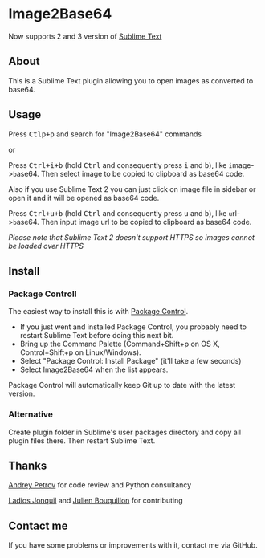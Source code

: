 Image2Base64
===========================
Now supports 2 and 3 version of [Sublime Text](http://www.sublimetext.com/)

## About
This is a Sublime Text plugin allowing you to open images as converted to base64.

## Usage
Press <kbd>Ctlp+p</kbd> and search for "Image2Base64" commands

or

Press <kbd>Ctrl+i+b</kbd> (hold <kbd>Ctrl</kbd> and consequently press <kbd>i</kbd> and <kbd>b</kbd>), 
like ```i```mage->```b```ase64. Then select image to be copied to clipboard as base64 code.

Also if you use Sublime Text 2 you can just click on image file in sidebar or open it and it will be opened as base64 code.

Press <kbd>Ctrl+u+b</kbd> (hold <kbd>Ctrl</kbd> and consequently press <kbd>u</kbd> and <kbd>b</kbd>), 
like ```u```rl->```b```ase64. Then input image url to be copied to clipboard as base64 code.

*Please note that Sublime Text 2 doesn't support HTTPS so images cannot be loaded over HTTPS*

## Install
### Package Controll

The easiest way to install this is with [Package Control](http://wbond.net/sublime\_packages/package\_control).

 * If you just went and installed Package Control, you probably need to restart Sublime Text before doing this next bit.
 * Bring up the Command Palette (Command+Shift+p on OS X, Control+Shift+p on Linux/Windows).
 * Select "Package Control: Install Package" (it'll take a few seconds)
 * Select Image2Base64 when the list appears.

Package Control will automatically keep Git up to date with the latest version.

### Alternative
Create plugin folder in Sublime's user packages directory and copy all plugin files there. Then restart Sublime Text.

## Thanks
[Andrey Petrov](https://github.com/andreyp) for code review and Python consultancy

[Ladios Jonquil](https://github.com/ladios) and [Julien Bouquillon](https://github.com/revolunet) for contributing


## Contact me
If you have some problems or improvements with it, contact me via GitHub.
